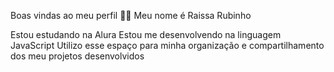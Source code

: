 Boas vindas ao meu perfil 💙💙
Meu nome é Raissa Rubinho

Estou estudando na Alura
Estou me desenvolvendo na linguagem JavaScript
Utilizo esse espaço para minha organização e compartilhamento dos meu projetos desenvolvidos
